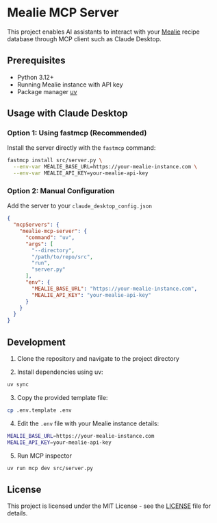 # Mealie MCP Server

This project enables AI assistants to interact with your [Mealie](https://github.com/mealie-recipes/mealie) recipe database through MCP client such as Claude Desktop.

## Prerequisites

- Python 3.12+
- Running Mealie instance with API key
- Package manager [uv](https://docs.astral.sh/uv/getting-started/installation/)

## Usage with Claude Desktop

### Option 1: Using fastmcp (Recommended)

Install the server directly with the `fastmcp` command:

```bash
fastmcp install src/server.py \
  --env-var MEALIE_BASE_URL=https://your-mealie-instance.com \
  --env-var MEALIE_API_KEY=your-mealie-api-key
```

### Option 2: Manual Configuration

Add the server to your `claude_desktop_config.json`

```json
{
  "mcpServers": {
    "mealie-mcp-server": {
      "command": "uv",
      "args": [
        "--directory",
        "/path/to/repo/src",
        "run",
        "server.py"
      ],
      "env": {
        "MEALIE_BASE_URL": "https://your-mealie-instance.com",
        "MEALIE_API_KEY": "your-mealie-api-key"
      }
    }
  }
}
```

## Development

1. Clone the repository and navigate to the project directory

2. Install dependencies using uv:
```bash
uv sync
```

3. Copy the provided template file:
```bash
cp .env.template .env
```

4. Edit the `.env` file with your Mealie instance details:
```bash
MEALIE_BASE_URL=https://your-mealie-instance.com
MEALIE_API_KEY=your-mealie-api-key
```

5. Run MCP inspector
```bash
uv run mcp dev src/server.py
```

## License

This project is licensed under the MIT License - see the [LICENSE](LICENSE) file for details.
